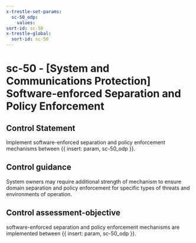 ```yaml
---
x-trestle-set-params:
  sc-50_odp:
    values:
sort-id: sc-50
x-trestle-global:
  sort-id: sc-50
---
```


# sc-50 - \[System and Communications Protection\] Software-enforced Separation and Policy Enforcement

## Control Statement

Implement software-enforced separation and policy enforcement mechanisms between {{ insert: param, sc-50_odp }}.

## Control guidance

System owners may require additional strength of mechanism to ensure domain separation and policy enforcement for specific types of threats and environments of operation.

## Control assessment-objective

software-enforced separation and policy enforcement mechanisms are implemented between {{ insert: param, sc-50_odp }}.

